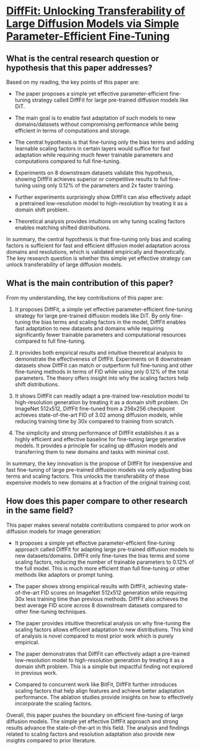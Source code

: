 # [DiffFit: Unlocking Transferability of Large Diffusion Models via Simple   Parameter-Efficient Fine-Tuning](https://arxiv.org/abs/2304.06648)

## What is the central research question or hypothesis that this paper addresses?

 Based on my reading, the key points of this paper are:

- The paper proposes a simple yet effective parameter-efficient fine-tuning strategy called DiffFit for large pre-trained diffusion models like DiT. 

- The main goal is to enable fast adaptation of such models to new domains/datasets without compromising performance while being efficient in terms of computations and storage.

- The central hypothesis is that fine-tuning only the bias terms and adding learnable scaling factors in certain layers would suffice for fast adaptation while requiring much fewer trainable parameters and computations compared to full fine-tuning.

- Experiments on 8 downstream datasets validate this hypothesis, showing DiffFit achieves superior or competitive results to full fine-tuning using only 0.12% of the parameters and 2x faster training.

- Further experiments surprisingly show DiffFit can also effectively adapt a pretrained low-resolution model to high-resolution by treating it as a domain shift problem.

- Theoretical analysis provides intuitions on why tuning scaling factors enables matching shifted distributions.

In summary, the central hypothesis is that fine-tuning only bias and scaling factors is sufficient for fast and efficient diffusion model adaptation across domains and resolutions, which is validated empirically and theoretically. The key research question is whether this simple yet effective strategy can unlock transferability of large diffusion models.


## What is the main contribution of this paper?

 From my understanding, the key contributions of this paper are:

1. It proposes DiffFit, a simple yet effective parameter-efficient fine-tuning strategy for large pre-trained diffusion models like DiT. By only fine-tuning the bias terms and scaling factors in the model, DiffFit enables fast adaptation to new datasets and domains while requiring significantly fewer trainable parameters and computational resources compared to full fine-tuning.

2. It provides both empirical results and intuitive theoretical analysis to demonstrate the effectiveness of DiffFit. Experiments on 8 downstream datasets show DiffFit can match or outperform full fine-tuning and other fine-tuning methods in terms of FID while using only 0.12% of the total parameters. The theory offers insight into why the scaling factors help shift distributions.

3. It shows DiffFit can readily adapt a pre-trained low-resolution model to high-resolution generation by treating it as a domain shift problem. On ImageNet 512x512, DiffFit fine-tuned from a 256x256 checkpoint achieves state-of-the-art FID of 3.02 among diffusion models, while reducing training time by 30x compared to training from scratch.

4. The simplicity and strong performance of DiffFit establishes it as a highly efficient and effective baseline for fine-tuning large generative models. It provides a principle for scaling up diffusion models and transferring them to new domains and tasks with minimal cost.

In summary, the key innovation is the propose of DiffFit for inexpensive and fast fine-tuning of large pre-trained diffusion models via only adjusting bias terms and scaling factors. This unlocks the transferability of these expensive models to new domains at a fraction of the original training cost.


## How does this paper compare to other research in the same field?

 This paper makes several notable contributions compared to prior work on diffusion models for image generation:

- It proposes a simple yet effective parameter-efficient fine-tuning approach called DiffFit for adapting large pre-trained diffusion models to new datasets/domains. DiffFit only fine-tunes the bias terms and some scaling factors, reducing the number of trainable parameters to 0.12% of the full model. This is much more efficient than full fine-tuning or other methods like adaptors or prompt tuning.

- The paper shows strong empirical results with DiffFit, achieving state-of-the-art FID scores on ImageNet 512x512 generation while requiring 30x less training time than previous methods. DiffFit also achieves the best average FID score across 8 downstream datasets compared to other fine-tuning techniques.

- The paper provides intuitive theoretical analysis on why fine-tuning the scaling factors allows efficient adaptation to new distributions. This kind of analysis is novel compared to most prior work which is purely empirical.

- The paper demonstrates that DiffFit can effectively adapt a pre-trained low-resolution model to high-resolution generation by treating it as a domain shift problem. This is a simple but impactful finding not explored in previous work. 

- Compared to concurrent work like BitFit, DiffFit further introduces scaling factors that help align features and achieve better adaptation performance. The ablation studies provide insights on how to effectively incorporate the scaling factors.

Overall, this paper pushes the boundary on efficient fine-tuning of large diffusion models. The simple yet effective DiffFit approach and strong results advance the state-of-the-art in this field. The analysis and findings related to scaling factors and resolution adaptation also provide new insights compared to prior literature.
